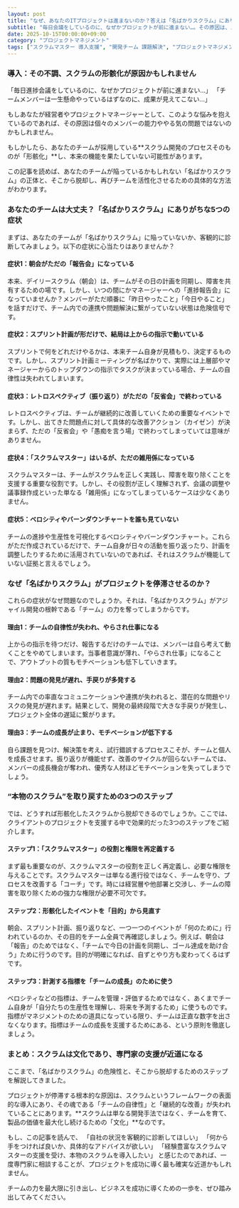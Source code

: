 ```yaml
---
layout: post
title: "なぜ、あなたのITプロジェクトは進まないのか？答えは「名ばかりスクラム」にあり"
subtitle: "毎日会議をしているのに、なぜかプロジェクトが前に進まない…。その原因は、スクラム開発の形骸化にあるかもしれません。本記事では、あなたのチームが陥っているかもしれない「名ばかりスクラム」の正体と、そこから脱却するための具体的な方法を解説します。"
date: 2025-10-15T00:00:00+09:00
category: "プロジェクトマネジメント"
tags: ["スクラムマスター 導入支援", "開発チーム 課題解決", "プロジェクトマネジメント 外部委託"]
---
```


### 導入：その不調、スクラムの形骸化が原因かもしれません

「毎日進捗会議をしているのに、なぜかプロジェクトが前に進まない…」
「チームメンバーは一生懸命やっているはずなのに、成果が見えてこない…」

もしあなたが経営者やプロジェクトマネージャーとして、このような悩みを抱えているのであれば、その原因は個々のメンバーの能力ややる気の問題ではないのかもしれません。

もしかしたら、あなたのチームが採用している**スクラム開発のプロセスそのものが「形骸化」**し、本来の機能を果たしていない可能性があります。

この記事を読めば、あなたのチームが陥っているかもしれない「名ばかりスクラム」の正体と、そこから脱却し、再びチームを活性化させるための具体的な方法がわかります。

### あなたのチームは大丈夫？「名ばかりスクラム」にありがちな5つの症状

まずは、あなたのチームが「名ばかりスクラム」に陥っていないか、客観的に診断してみましょう。以下の症状に心当たりはありませんか？

#### 症状1：朝会がただの「報告会」になっている

本来、デイリースクラム（朝会）は、チームがその日の計画を同期し、障害を共有するための場です。しかし、いつの間にかマネージャーへの「進捗報告会」になっていませんか？メンバーがただ順番に「昨日やったこと」「今日やること」を話すだけで、チーム内での連携や問題解決に繋がっていない状態は危険信号です。

#### 症状2：スプリント計画が形だけで、結局は上からの指示で動いている

スプリントで何をどれだけやるかは、本来チーム自身が見積もり、決定するものです。しかし、スプリント計画ミーティングが名ばかりで、実際には上層部やマネージャーからのトップダウンの指示でタスクが決まっている場合、チームの自律性は失われてしまいます。

#### 症状3：レトロスペクティブ（振り返り）がただの「反省会」で終わっている

レトロスペクティブは、チームが継続的に改善していくための重要なイベントです。しかし、出てきた問題点に対して具体的な改善アクション（カイゼン）が決まらず、ただの「反省会」や「愚痴を言う場」で終わってしまっていては意味がありません。

#### 症状4：「スクラムマスター」はいるが、ただの雑用係になっている

スクラムマスターは、チームがスクラムを正しく実践し、障害を取り除くことを支援する重要な役割です。しかし、その役割が正しく理解されず、会議の調整や議事録作成といった単なる「雑用係」になってしまっているケースは少なくありません。

#### 症状5：ベロシティやバーンダウンチャートを誰も見ていない

チームの進捗や生産性を可視化するベロシティやバーンダウンチャート。これらがただ作成されているだけで、チーム自身が日々の活動を振り返ったり、計画を調整したりするために活用されていないのであれば、それはスクラムが機能していない証拠と言えるでしょう。

### なぜ「名ばかりスクラム」がプロジェクトを停滞させるのか？

これらの症状がなぜ問題なのでしょうか。それは、「名ばかりスクラム」がアジャイル開発の根幹である「チーム」の力を奪ってしまうからです。

#### 理由1：チームの自律性が失われ、やらされ仕事になる

上からの指示を待つだけ、報告するだけのチームでは、メンバーは自ら考えて動くことをやめてしまいます。当事者意識が薄れ、「やらされ仕事」になることで、アウトプットの質もモチベーションも低下していきます。

#### 理由2：問題の発見が遅れ、手戻りが多発する

チーム内での率直なコミュニケーションや連携が失われると、潜在的な問題やリスクの発見が遅れます。結果として、開発の最終段階で大きな手戻りが発生し、プロジェクト全体の遅延に繋がります。

#### 理由3：チームの成長が止まり、モチベーションが低下する

自ら課題を見つけ、解決策を考え、試行錯誤するプロセスこそが、チームと個人を成長させます。振り返りが機能せず、改善のサイクルが回らないチームでは、メンバーの成長機会が奪われ、優秀な人材ほどモチベーションを失ってしまうでしょう。

### “本物のスクラム”を取り戻すための3つのステップ

では、どうすれば形骸化したスクラムから脱却できるのでしょうか。ここでは、クライアントのプロジェクトを支援する中で効果的だった3つのステップをご紹介します。

#### ステップ1：「スクラムマスター」の役割と権限を再定義する

まず最も重要なのが、スクラムマスターの役割を正しく再定義し、必要な権限を与えることです。スクラムマスターは単なる進行役ではなく、チームを守り、プロセスを改善する「コーチ」です。時には経営層や他部署と交渉し、チームの障害を取り除くための強力な権限が必要不可欠です。

#### ステップ2：形骸化したイベントを「目的」から見直す

朝会、スプリント計画、振り返りなど、一つ一つのイベントが「何のために」行われているのか、その目的をチーム全員で再確認しましょう。例えば、朝会は「報告」のためではなく、「チームで今日の計画を同期し、ゴール達成を助け合う」ために行うのです。目的が明確になれば、自ずとやり方も変わってくるはずです。

#### ステップ3：計測する指標を「チームの成長」のために使う

ベロシティなどの指標は、チームを管理・評価するためではなく、あくまでチーム自身が「自分たちの生産性を理解し、将来を予測するため」に使うものです。指標がマネジメントのための道具になっている限り、チームは正直な数字を出さなくなります。指標はチームの成長を支援するためにある、という原則を徹底しましょう。

### まとめ：スクラムは文化であり、専門家の支援が近道になる

ここまで、「名ばかりスクラム」の危険性と、そこから脱却するためのステップを解説してきました。

プロジェクトが停滞する根本的な原因は、スクラムというフレームワークの表面的な導入にあり、その魂である「チームの自律性」と「継続的な改善」が失われていることにあります。**スクラムは単なる開発手法ではなく、チームを育て、製品の価値を最大化し続けるための「文化」**なのです。

もし、この記事を読んで、
「自社の状況を客観的に診断してほしい」
「何から手をつければ良いか、具体的なアドバイスが欲しい」
「経験豊富なスクラムマスターの支援を受け、本物のスクラムを導入したい」
と感じたのであれば、一度専門家に相談することが、プロジェクトを成功に導く最も確実な近道かもしれません。

チームの力を最大限に引き出し、ビジネスを成功に導くための一歩を、ぜひ踏み出してみてください。
